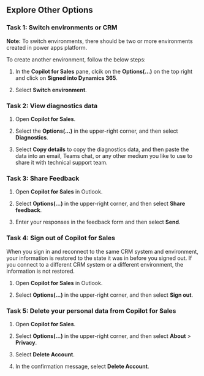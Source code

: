 ## Explore Other Options

### Task 1: Switch environments or CRM

**Note:** To switch environments, there should be two or more environments created in power apps platform.

To create another environment, follow the below steps:


1. In the **Copilot for Sales** pane, clcik on the **Options(...)** on the top right and click on **Signed into Dynamics 365**.

1. Select **Switch environment**.

### Task 2: View diagnostics data

1.	Open **Copilot for Sales**.

2.	Select the **Options(...)** in the upper-right corner, and then select **Diagnostics**.

3.	Select **Copy details** to copy the diagnostics data, and then paste the data into an email, Teams chat, or any other medium you like to use to share it with technical support team.

### Task 3: Share Feedback

1.	Open **Copilot for Sales** in Outlook.

2.	Select **Options(...)** in the upper-right corner, and then select **Share feedback**.

3.	Enter your responses in the feedback form and then select **Send**.

### Task 4: Sign out of Copilot for Sales

When you sign in and reconnect to the same CRM system and environment, your information is restored to the state it was in before you signed out. If you connect to a different CRM system or a different environment, the information is not restored.

1.	Open **Copilot for Sales** in Outlook.

2.	Select **Options(...)** in the upper-right corner, and then select **Sign out**.

### Task 5: Delete your personal data from Copilot for Sales

1.	Open **Copilot for Sales**.

2.	Select **Options(...)** in the upper-right corner, and then select **About** > **Privacy**.

3.	Select **Delete Account**.

4.	In the confirmation message, select **Delete Account**.
